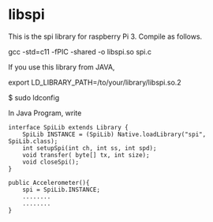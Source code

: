 # libspi

This is the spi library for raspberry Pi 3. Compile as follows.

gcc -std=c11 -fPIC -shared -o libspi.so spi.c

If you use this library from JAVA, 

export LD_LIBRARY_PATH=/to/your/library/libspi.so.2

$ sudo ldconfig

In Java Program, write

    interface SpiLib extends Library {
        SpiLib INSTANCE = (SpiLib) Native.loadLibrary("spi", SpiLib.class);
        int setupSpi(int ch, int ss, int spd);
        void transfer( byte[] tx, int size);
        void closeSpi();
    }

    public Accelerometer(){
        spi = SpiLib.INSTANCE;
        ........
        ........
    }

